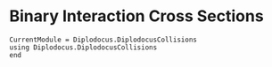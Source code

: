 # Binary Interaction Cross Sections

```@meta
CurrentModule = Diplodocus.DiplodocusCollisions
using Diplodocus.DiplodocusCollisions
end
```

<!-- ```@docs
sigma_SphSphSphSph
dsigmadt_SphSphSphSph

sigma_ElePosPhoPho
dsigmadt_ElePosPhoPho

sigma_PhoPhoElePos
dsigmadt_PhoPhoElePos

sigma_ElePhoElePho
dsigmadt_ElePhoElePho
``` -->
